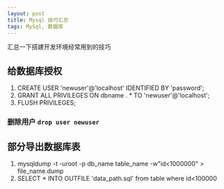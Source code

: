 ```yaml
---
layout: post
title: Mysql 技巧汇总
tags: MySql, 数据库
---
```


汇总一下搭建开发环境经常用到的技巧

## 给数据库授权

1. CREATE USER 'newuser'@'localhost' IDENTIFIED BY 'password';
2. GRANT ALL PRIVILEGES ON dbname . * TO 'newuser'@'localhost';
3. FLUSH PRIVILEGES;

### 删除用户 `drop user newuser`

## 部分导出数据库表 

1. mysqldump -t -uroot -p db_name table_name -w"id<1000000" > file_name.dump 
2. SELECT * INTO OUTFILE 'data_path.sql' from table where id<100000